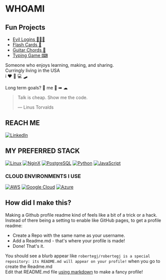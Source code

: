# WHOAMI
## Fun Projects
- [Evil Logins 🕵🏻‍♀️](https://github.com/robertegj/evil-login-pages)
- [Flash Cards 🧠](https://robertegj.github.io/Flash-Cards/)
- [Guitar Chords 🎸](https://robertegj.github.io/Guitar-Chords/)
- [Typing Game ⌨](https://robertegj.github.io/Typing-Game/)

Someone who enjoys learning, making, and sharing.  
Curringly living in the USA  
i ❤️ 🎸 💻 🛹

Long term goals? 💾 me 🧑 ➡ ☁ 

> Talk is cheap. Show me the code.
>  
> — Linus Torvalds 

## REACH ME
[![LinkedIn](https://img.shields.io/badge/LinkedIn-0077B5?style=for-the-badge&logo=linkedin&logoColor=white)](https://www.linkedin.com/in/robert-guidry/)

## MY PREFERRED STACK
[![Linux](https://img.shields.io/badge/Linux-FCC624?style=for-the-badge&logo=linux&logoColor=black)](https://www.kernel.org/)
[![NginX](https://img.shields.io/badge/nginx-%23009639.svg?style=for-the-badge&logo=nginx&logoColor=white)](https://www.nginx.com/)
[![PostgreSQL](https://img.shields.io/badge/postgres-%23316192.svg?style=for-the-badge&logo=postgresql&logoColor=white)](https://www.postgresql.org/)
[![Python](https://img.shields.io/badge/python-3670A0?style=for-the-badge&logo=python&logoColor=ffdd54)](https://www.python.org/)
[![JavaScript](https://img.shields.io/badge/javascript-%23323330.svg?style=for-the-badge&logo=javascript&logoColor=%23F7DF1E)](https://developer.mozilla.org/en-US/docs/Web/JavaScript)

### CLOUD ENVIRONMENTS I USE
[![AWS](https://img.shields.io/badge/Amazon_AWS-232F3E?style=for-the-badge&logo=amazon-aws&logoColor=white)](https://www.kernel.org/)
[![Google Cloud](https://img.shields.io/badge/Google_Cloud-4285F4?style=for-the-badge&logo=google-cloud&logoColor=white)](https://www.kernel.org/)
[![Azure](https://img.shields.io/badge/microsoft%20azure-0089D6?style=for-the-badge&logo=microsoft-azure&logoColor=white)](https://www.kernel.org/)

## How did I make this?
Making a Github profile readme kind of feels like a bit of a trick or a hack.  
Instead of there being a setting to enable like GitHub pages, to get a profile readme:  
- Create a Repo with the same name as your username.   
- Add a Readme.md - that's where your profile is made!  
- Done! That's it.

You should see a blurb appear like `robertegj/robertegj is a special repository: its README.md will appear on your profile!` when you go to create the Readme.md  
Edit that README.md file [using markdown](https://www.markdownguide.org/basic-syntax/) to make a fancy profile!
